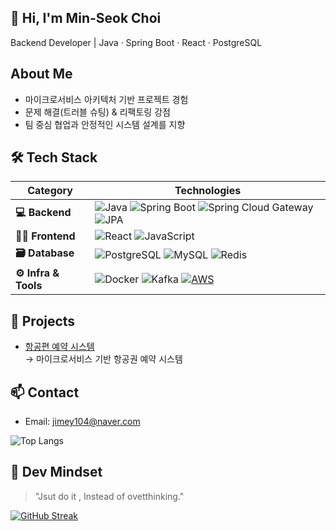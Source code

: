 ## 👋 Hi, I'm Min-Seok Choi
Backend Developer | Java · Spring Boot · React · PostgreSQL

## About Me
- 마이크로서비스 아키텍처 기반 프로젝트 경험
- 문제 해결(트러블 슈팅) & 리팩토링 강점
- 팀 중심 협업과 안정적인 시스템 설계를 지향

## 🛠 Tech Stack

| **Category**       | **Technologies** |
|--------------------|----------------|
| **💻 Backend**    | ![Java](https://img.shields.io/badge/Java-007396?style=flat&logo=java&logoColor=white) ![Spring Boot](https://img.shields.io/badge/Spring_Boot-6DB33F?style=flat&logo=spring-boot&logoColor=white) ![Spring Cloud Gateway](https://img.shields.io/badge/Spring_Cloud_Gateway-6DB33F?style=flat&logo=spring&logoColor=white) ![JPA](https://img.shields.io/badge/JPA-59666C?style=flat&logo=hibernate&logoColor=white) |
| **🧑‍🎨 Frontend** | ![React](https://img.shields.io/badge/React-61DAFB?style=flat&logo=react&logoColor=black) ![JavaScript](https://img.shields.io/badge/JavaScript-F7DF1E?style=flat&logo=javascript&logoColor=black) |
| **🗃️ Database**   | ![PostgreSQL](https://img.shields.io/badge/PostgreSQL-4169E1?style=flat&logo=postgresql&logoColor=white) ![MySQL](https://img.shields.io/badge/MySQL-4479A1?style=flat&logo=mysql&logoColor=white) ![Redis](https://img.shields.io/badge/Redis-DC382D?style=flat&logo=redis&logoColor=white) |
| **⚙️ Infra & Tools** | ![Docker](https://img.shields.io/badge/Docker-2496ED?style=flat&logo=docker&logoColor=white) ![Kafka](https://img.shields.io/badge/Kafka-231F20?style=flat&logo=apache-kafka&logoColor=white) [![AWS](https://img.shields.io/badge/AWS-%23FF9900.svg?logo=amazon-web-services&logoColor=white)](#)|
  
## 🚀 Projects  
- [항공편 예약 시스템](https://github.com/MSA-Flight-Service/Flight-Service)  
  → 마이크로서비스 기반 항공권 예약 시스템


## 📫 Contact  
- Email: jimey104@naver.com  


![Top Langs](https://github-readme-stats.vercel.app/api/top-langs/?username=jimey104&layout=compact)

## 🧠 Dev Mindset  
> "Jsut do it , Instead of ovetthinking."  

[![GitHub Streak](https://streak-stats.demolab.com?user=jimey104&theme=default)](https://git.io/streak-stats)
